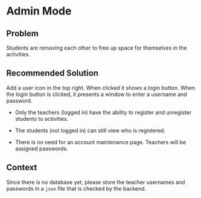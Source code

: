 # Admin Mode

## Problem

Students are removing each other to free up space for themselves in the activities.

## Recommended Solution

Add a user icon in the top right. When clicked it shows a login button. When the login button is clicked, it presents a window to enter a username and password.

- Only the teachers (logged in) have the ability to register and unregister students to activities.

- The students (not logged in) can still view who is registered.

- There is no need for an account maintenance page. Teachers will be assigned passwords.

## Context

Since there is no database yet, please store the teacher usernames and passwords in a `json` file that is checked by the backend.

